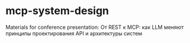 # mcp-system-design
Materials for conference presentation: От REST к MCP: как LLM меняют принципы проектирования API и архитектуры систем
